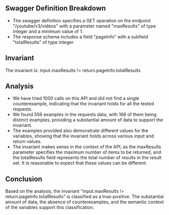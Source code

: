 ## Swagger Definition Breakdown
- The swagger definition specifies a GET operation on the endpoint "/youtube/v3/videos" with a parameter named "maxResults" of type integer and a minimum value of 1.
- The response schema includes a field "pageInfo" with a subfield "totalResults" of type integer.

## Invariant
The invariant is: input.maxResults != return.pageInfo.totalResults

## Analysis
- We have tried 1000 calls on this API and did not find a single counterexample, indicating that the invariant holds for all the tested requests.
- We found 556 examples in the requests data, with 168 of them being distinct examples, providing a substantial amount of data to support the invariant.
- The examples provided also demonstrate different values for the variables, showing that the invariant holds across various input and return values.
- The invariant makes sense in the context of the API, as the maxResults parameter specifies the maximum number of items to be returned, and the totalResults field represents the total number of results in the result set. It is reasonable to expect that these values can be different.

## Conclusion
Based on the analysis, the invariant "input.maxResults != return.pageInfo.totalResults" is classified as a true-positive. The substantial amount of data, the absence of counterexamples, and the semantic context of the variables support this classification.
